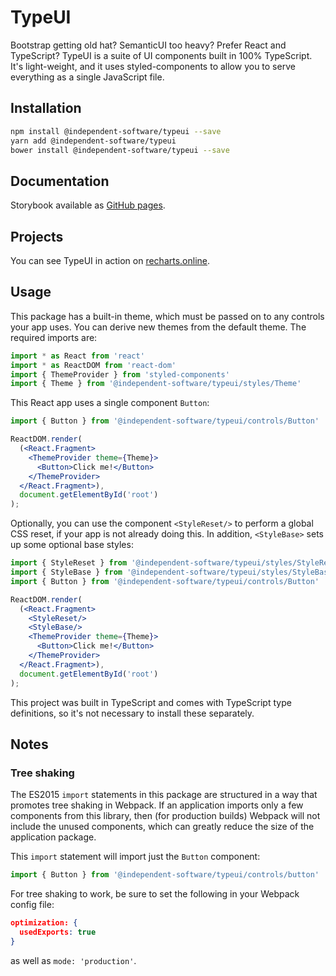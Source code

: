 # TypeUI

Bootstrap getting old hat? SemanticUI too heavy? Prefer React and TypeScript? TypeUI is a suite of UI components built in 100% TypeScript. It's light-weight, and it uses styled-components to allow you to serve everything as a single JavaScript file.

## Installation 
```sh
npm install @independent-software/typeui --save
yarn add @independent-software/typeui
bower install @independent-software/typeui --save
```

## Documentation

Storybook available as [GitHub pages](https://henck.github.io/typeui/).

## Projects

You can see TypeUI in action on [recharts.online](http://recharts.online).

## Usage

This package has a built-in theme, which must be passed on to any controls your app uses. You can derive new themes from the default theme. The required imports are:

```jsx
import * as React from 'react'
import * as ReactDOM from 'react-dom'
import { ThemeProvider } from 'styled-components'
import { Theme } from '@independent-software/typeui/styles/Theme'
```

This React app uses a single component `Button`:

```jsx
import { Button } from '@independent-software/typeui/controls/Button'

ReactDOM.render(
  (<React.Fragment>
    <ThemeProvider theme={Theme}>
      <Button>Click me!</Button>
    </ThemeProvider>
  </React.Fragment>),
  document.getElementById('root')
); 
```

Optionally, you can use the component `<StyleReset/>` to perform a global CSS reset, if your app is not already doing this. In addition, `<StyleBase>` sets up some optional base styles:

```jsx
import { StyleReset } from '@independent-software/typeui/styles/StyleReset'
import { StyleBase } from '@independent-software/typeui/styles/StyleBase'
import { Button } from '@independent-software/typeui/controls/Button'

ReactDOM.render(
  (<React.Fragment>
    <StyleReset/>
    <StyleBase/>
    <ThemeProvider theme={Theme}>
      <Button>Click me!</Button>
    </ThemeProvider>
  </React.Fragment>),
  document.getElementById('root')
);
```

This project was built in TypeScript and comes with TypeScript type definitions, so it's not necessary to install these separately.

## Notes

### Tree shaking

The ES2015 `import` statements in this package are structured in a way that promotes tree shaking in Webpack. If an application imports only a few components from this library, then (for production builds) Webpack will not include the unused components, which can greatly reduce the size of the application package. 

This `import` statement will import just the `Button` component:

```jsx
import { Button } from '@independent-software/typeui/controls/button'
```

For tree shaking to work, be sure to set the following in your Webpack config file:

```json
optimization: {
  usedExports: true
}
```

as well as `mode: 'production'`.
